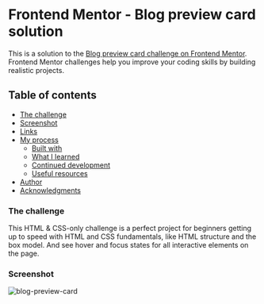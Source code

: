 # Frontend Mentor - Blog preview card solution
 
This is a solution to the [Blog preview card challenge on Frontend Mentor](https://www.frontendmentor.io/challenges/blog-preview-card-ckPaj01IcS). 
Frontend Mentor challenges help you improve your coding skills by building realistic projects.

## Table of contents

  - [The challenge](#the-challenge)
  - [Screenshot](#screenshot)
  - [Links](#links)
- [My process](#my-process)
  - [Built with](#built-with)
  - [What I learned](#what-i-learned)
  - [Continued development](#continued-development)
  - [Useful resources](#useful-resources)
- [Author](#author)
- [Acknowledgments](#acknowledgments)


### The challenge

This HTML & CSS-only challenge is a perfect project for beginners getting up to speed with HTML and CSS fundamentals, like HTML structure and the box model.
And see hover and focus states for all interactive elements on the page.

### Screenshot
![blog-preview-card](https://github.com/user-attachments/assets/3a54b8a0-328b-4d92-8971-020fa4bba101)



